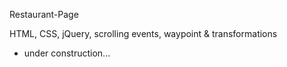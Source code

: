 Restaurant-Page

HTML, CSS, jQuery, scrolling events, waypoint & transformations

- under construction...
